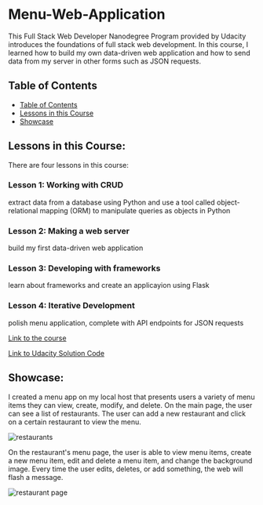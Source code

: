 # Menu-Web-Application
This Full Stack Web Developer Nanodegree Program provided by Udacity introduces the foundations of full stack web development. In this course, I learned how to build my own data-driven web application and how to send data from my server in other forms such as JSON requests. 

## Table of Contents
- [Table of Contents](#table-of-contents)
- [Lessons in this Course](#lessons-in-this-course)
- [Showcase](#showcase)

## Lessons in this Course: 
There are four lessons in this course:

### Lesson 1: Working with CRUD 

extract data from a database using Python and use a tool called object-relational mapping (ORM) to manipulate queries as objects in Python 
### Lesson 2: Making a web server

build my first data-driven web application 
### Lesson 3: Developing with frameworks
learn about frameworks and create an applicayion using Flask
### Lesson 4: Iterative Development

polish menu application, complete with API endpoints for JSON requests

[Link to the course](https://www.udacity.com/course/full-stack-foundations--ud088)

[Link to Udacity Solution Code](https://github.com/udacity/Full-Stack-Foundations)

## Showcase:
I created a menu app on my local host that presents users a variety of menu items they can view, create, modify, and delete. On the main page, the user can see a list of restaurants. The user can add a new restaurant and click on a certain restaurant to view the menu. 

![restaurants](https://user-images.githubusercontent.com/71456398/148838295-ac923bac-7ef0-4df8-89e4-6d30a98366ea.jpg)

On the restaurant's menu page, the user is able to view menu items, create a new menu item, edit and delete a menu item, and change the background image. Every time the user edits, deletes, or add something, the web will flash a message.

![restaurant page](https://user-images.githubusercontent.com/71456398/148838551-802ec6fb-0fea-4e23-8576-66c70d63185a.jpg)
